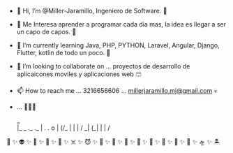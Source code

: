 - 👋 Hi, I’m @Miller-Jaramillo, Ingeniero de Software. 🐼
- 👀 Me Interesa aprender a programar cada dia mas, la idea es llegar a ser un capo de capos. 🧙  
- 🌱 I’m currently learning Java, PHP, PYTHON, Laravel, Angular, Django, Flutter, kotlin de todo un poco. 🫦
- 💞️ I’m looking to collaborate on ... proyectos de desarrollo de aplicaicones moviles y aplicaciones web 🩳
- 📫 How to reach me ... 3216656606 ... millerjaramillo.mj@gmail.com 💀
- ... 🦖🦕🦎 

  _                             
 |_ _  ._ ._         |  _. ._ o 
 | (/_ |  | | \/   \_| (_| |  | 
              /                 

🐲 ✨ 👽 ✨ 👾 ✨ 🤖 ✨ 👻 ✨ ☠️ ✨ 😈 ✨ 🦄 ✨ 🐠 ✨ 🧌 ✨ 🧟 ✨ 🍧 ✨ 🍒 ✨ 🍄 ✨ 🚀 ✨ 🛸 ✨ 🏝️
